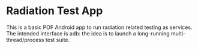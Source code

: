 # Radiation Test App

This is a basic POF Android app to run radiation related testing as services.
The intended interface is adb: the idea is to launch a long-running multi-thread/process test suite.
